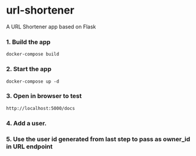 # url-shortener
A URL Shortener app based on Flask

### 1. Build the app
```
docker-compose build
```

### 2. Start the app
```
docker-compose up -d
```

### 3. Open in browser to test
```
http://localhost:5000/docs
```

### 4. Add a user.

### 5. Use the user id generated from last step to pass as owner_id in URL endpoint